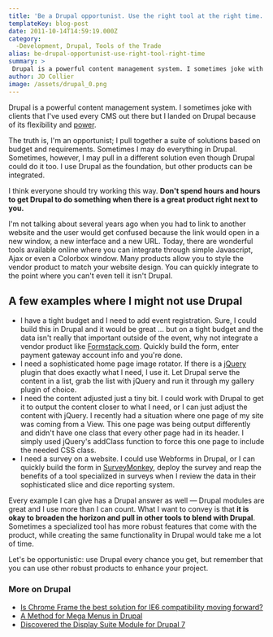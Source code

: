 ```yaml
---
title: 'Be a Drupal opportunist. Use the right tool at the right time.'
templateKey: blog-post
date: 2011-10-14T14:59:19.000Z
category: 
  -Development, Drupal, Tools of the Trade
alias: be-drupal-opportunist-use-right-tool-right-time
summary: > 
 Drupal is a powerful content management system. I sometimes joke with clients that I've used every CMS out there but I landed on Drupal because of its flexibility and power. The truth is, I'm an opportunist; I pull together a suite of solutions based on budget and requirements. Sometimes I may do everything in Drupal. Sometimes, however, I may pull in a different solution even though Drupal could do it too. I use Drupal as the foundation, but other products can be integrated. I think everyone should try working this way. Don't spend hours and hours to get Drupal to do something when there is a great product right next to you.
author: JD Collier
image: /assets/drupal_0.png
---
```


Drupal is a powerful content management system. I sometimes joke with clients that I've used every CMS out there but I landed on Drupal because of its flexibility and [power](https://www.youtube.com/watch?v=esEcwAWi6dk).

The truth is, I'm an opportunist; I pull together a suite of solutions based on budget and requirements. Sometimes I may do everything in Drupal. Sometimes, however, I may pull in a different solution even though Drupal could do it too. I use Drupal as the foundation, but other products can be integrated.

I think everyone should try working this way. **Don't spend hours and hours to get Drupal to do something when there is a great product right next to you.**

I'm not talking about several years ago when you had to link to another website and the user would get confused because the link would open in a new window, a new interface and a new URL. Today, there are wonderful tools available online where you can integrate through simple Javascript, Ajax or even a Colorbox window. Many products allow you to style the vendor product to match your website design. You can quickly integrate to the point where you can't even tell it isn't Drupal.

A few examples where I might not use Drupal
-------------------------------------------

*   I have a tight budget and I need to add event registration. Sure, I could build this in Drupal and it would be great ... but on a tight budget and the data isn't really that important outside of the event, why not integrate a vendor product like [Formstack.com](https://www.formstack.com/). Quickly build the form, enter payment gateway account info and you're done.
*   I need a sophisticated home page image rotator. If there is a [jQuery](http://jquery.com) plugin that does exactly what I need, I use it. Let Drupal serve the content in a list, grab the list with jQuery and run it through my gallery plugin of choice.
*   I need the content adjusted just a tiny bit. I could work with Drupal to get it to output the content closer to what I need, or I can just adjust the content with jQuery. I recently had a situation where one page of my site was coming from a View. This one page was being output differently and didn't have one class that every other page had in its header. I simply used jQuery's addClass function to force this one page to include the needed CSS class.
*   I need a survey on a website. I could use Webforms in Drupal, or I can quickly build the form in [SurveyMonkey](https://surveymonkey.com/), deploy the survey and reap the benefits of a tool specialized in surveys when I review the data in their sophisticated slice and dice reporting system.

Every example I can give has a Drupal answer as well — Drupal modules are great and I use more than I can count. What I want to convey is that **it is okay to broaden the horizon and pull in other tools to blend with Drupal**. Sometimes a specialized tool has more robust features that come with the product, while creating the same functionality in Drupal would take me a lot of time.

Let's be opportunistic: use Drupal every chance you get, but remember that you can use other robust products to enhance your project. 

### More on Drupal

*   [Is Chrome Frame the best solution for IE6 compatibility moving forward?](/blog/09/08/2011/chrome-frame-best-solution-ie6-compatibility-moving-forward)
*   [A Method for Mega Menus in Drupal](/blog/09/14/2011/method-mega-menus-drupal)
*   [Discovered the Display Suite Module for Drupal 7](/blog/10/12/2011/discovered-display-suite-module-drupal-7)
